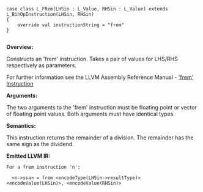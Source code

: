 
```



case class L_FRem(LHSin : L_Value, RHSin : L_Value) extends L_BinOpInstruction(LHSin, RHSin) 
{
    override val instructionString = "frem"
}


```

**Overview:**

Constructs an 'frem' instruction. Takes a pair of values for LHS/RHS respectively as parameters.

For further information see the LLVM Assembly Reference Manual - ['frem' Instruction](http://llvm.org/docs/LangRef.html#i_frem)

**Arguments:**

The two arguments to the 'frem' instruction must be floating point or vector of floating point values. Both arguments must have identical types.

**Semantics:**

This instruction returns the remainder of a division. The remainder has the same sign as the dividend.

**Emitted LLVM IR:**
```
For a frem instruction 'n':

  <n->ssa> = frem <encodeType(LHSin->resultType)> <encodeValue(LHSin)>, <encodeValue(RHSin)>         
```